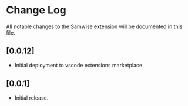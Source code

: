 # Change Log

All notable changes to the Samwise extension will be documented in this file.

## [0.0.12]

- Initial deployment to vscode extensions marketplace

## [0.0.1]

- Initial release.